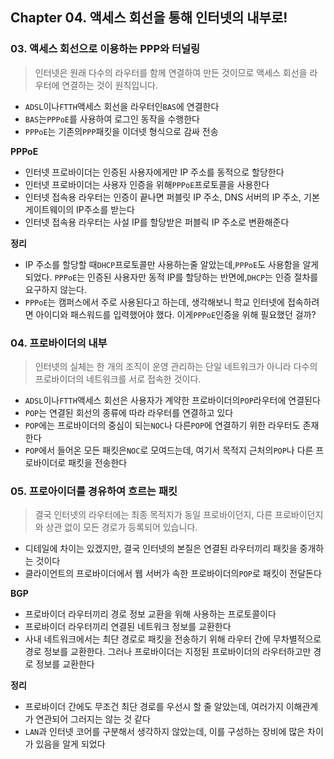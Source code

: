 ## Chapter 04. 액세스 회선을 통해 인터넷의 내부로!

### 03. 액세스 회선으로 이용하는 PPP와 터널링

>인터넷은 원래 다수의 라우터를 함께 연결하여 만든 것이므로 액세스 회선을 라우터에 연결하는 것이 원칙입니다.

- `ADSL`이나`FTTH`액세스 회선을 라우터인`BAS`에 연결한다
- `BAS`는`PPPoE`를 사용하여 로그인 동작을 수행한다
- `PPPoE`는 기존의`PPP`패킷을 이더넷 형식으로 감싸 전송

**PPPoE**
- 인터넷 프로바이더는 인증된 사용자에게만 IP 주소를 동적으로 할당한다
- 인터넷 프로바이더는 사용자 인증을 위해`PPPoE`프로토콜을 사용한다
- 인터넷 접속용 라우터는 인증이 끝나면 퍼블릿 IP 주소, DNS 서버의 IP 주소, 기본 게이트웨이의 IP주소를 받는다
- 인터넷 접속용 라우터는 사설 IP를 할당받은 퍼블릭 IP 주소로 변환해준다

**정리**
- IP 주소를 할당할 때`DHCP`프로토콜만 사용하는줄 알았는데,`PPPoE`도 사용함을 알게 되었다.
`PPPoE`는 인증된 사용자만 동적 IP를 할당하는 반면에,`DHCP`는 인증 절차를 요구하지 않는다.
- `PPPoE`는 캠퍼스에서 주로 사용된다고 하는데, 생각해보니 학교 인터넷에 접속하려면 아이디와 패스워드를 입력했어야 했다.
이게`PPPoE`인증을 위해 필요했던 걸까?

### 04. 프로바이더의 내부
>인터넷의 실체는 한 개의 조직이 운영 관리하는 단일 네트워크가 아니라 다수의 프로바이더의 네트워크를 서로 접속한 것이다.

- `ADSL`이나`FTTH`액세스 회선은 사용자가 계약한 프로바이더의`POP`라우터에 연결된다
- `POP`는 연결된 회선의 종류에 따라 라우터를 연결하고 있다
- `POP`에는 프로바이더의 중심이 되는`NOC`나 다른`POP`에 연결하기 위한 라우터도 존재한다
- `POP`에서 들어온 모든 패킷은`NOC`로 모여드는데, 여기서 목적지 근처의`POP`나 다른 프로바이더로 패킷을 전송한다

### 05. 프로아이더를 경유하여 흐르는 패킷
>결국 인터넷의 라우터에는 최종 목적지가 동일 프로바이던지, 다른 프로바이던지와 상관 없이 모든 경로가 등록되어 있습니다.

- 디테일에 차이는 있겠지만, 결국 인터넷의 본질은 연결된 라우터끼리 패킷을 중개하는 것이다
- 클라이언트의 프로바이더에서 웹 서버가 속한 프로바이더의`POP`로 패킷이 전달돈다

**BGP**
- 프로바이더 라우터끼리 경로 정보 교환을 위해 사용하는 프로토콜이다
- 프로바이더 라우터끼리 연결된 네트워크 정보를 교환한다
- 사내 네트워크에서는 최단 경로로 패킷을 전송하기 위해 라우터 간에 무차별적으로 경로 정보를 교환한다.
그러나 프로바이더는 지정된 프로바이더의 라우터하고만 경로 정보를 교환한다

**정리**
- 프로바이더 간에도 무조건 최단 경로를 우선시 할 줄 알았는데, 여러가지 이해관계가 연관되어 그러지는 않는 것 같다
- `LAN`과 인터넷 코어를 구분해서 생각하지 않았는데, 이를 구성하는 장비에 많은 차이가 있음을 알게 되었다